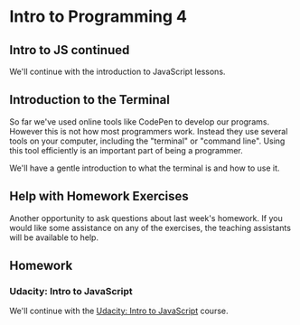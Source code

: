 # Intro to Programming 4

## Intro to JS continued

We'll continue with the introduction to JavaScript lessons.

## Introduction to the Terminal

So far we've used online tools like CodePen to develop our programs. However this is not how most programmers work. Instead they use several tools on your computer, including the "terminal" or "command line". Using this tool efficiently is an important part of being a programmer.

We'll have a gentle introduction to what the terminal is and how to use it.

## Help with Homework Exercises

Another opportunity to ask questions about last week's homework. If you would like some assistance on any of the exercises, the teaching assistants will be available to help.

## Homework

### Udacity: Intro to JavaScript

We'll continue with the [Udacity: Intro to JavaScript](https://classroom.udacity.com/courses/ud803) course.
